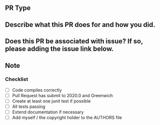 ## PR Type
<!--
Bugfix.
Feature.
Code style update (formatting, local variables).
Refactoring (no functional changes, no api changes).
Documentation content changes.
Other... Please describe:
 -->

## Describe what this PR does for and how you did.


## Does this PR be associated with issue? If so, please adding the issue link below.


## Note


### Checklist
- [ ] Code compiles correctly
- [ ] Pull Request has submit to 2020.0 and Greenwich
- [ ] Create at least one junit test if possible
- [ ] All tests passing
- [ ] Extend documentation if necessary
- [ ] Add myself / the copyright holder to the AUTHORS file
